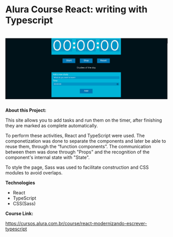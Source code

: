 # Alura Course React: writing with Typescript 

<h1 align="center"> <img src="src/assets/img/gif.gif"></h1>


**About this Project:**

This site allows you to add tasks and run them on the timer, after finishing they are marked as complete automatically.

To perform these activities, React and TypeScript were used. The componetization was done to separate the components and later be able to reuse them, through the “function components”. The communication between them was done through "Props" and the recognition of the component's internal state with "State".

To style the page, Sass was used to facilitate construction and CSS modules to avoid overlaps.

**Technologies**

- React
- TypeScript
- CSS(Sass)

**Course Link:**

https://cursos.alura.com.br/course/react-modernizando-escrever-typescript